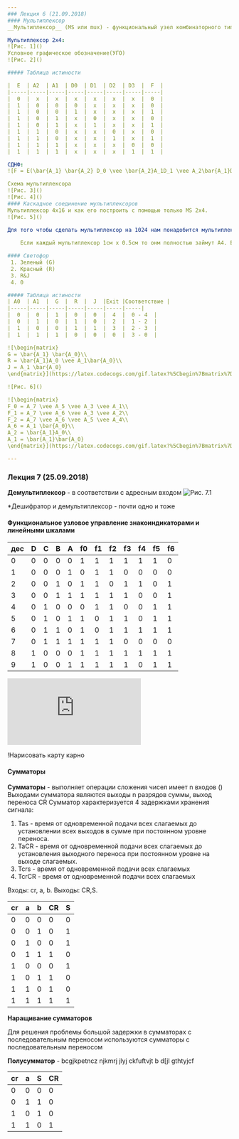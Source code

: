 ```yaml
---
### Лекция 6 (21.09.2018)
#### Мультиплексор
__Мультиплексор__ (MS или mux) - функциональный узел комбинаторного типа осуществляющий подключение(коммутацию) одного из нескольких входов данных к выходу в соответствии с адресным входом. 

Мультиплексор 2х4: 
![Рис. 1]()
Условное графическое обозначение(УГО)
![Рис. 2]()

##### Таблица истиности

|  E  | A2  | A1  | D0  | D1  | D2  | D3  |  F  |
|-----|-----|-----|-----|-----|-----|-----|-----|
|  0  |  x  |  x  |  x  |  x  |  x  |  x  |  0  |
|  1  |  0  |  0  |  0  |  x  |  x  |  x  |  0  |
|  1  |  0  |  0  |  1  |  x  |  x  |  x  |  1  |
|  1  |  0  |  1  |  x  |  0  |  x  |  x  |  0  |
|  1  |  0  |  1  |  x  |  1  |  x  |  x  |  1  |
|  1  |  1  |  0  |  x  |  x  |  0  |  x  |  0  |
|  1  |  1  |  0  |  x  |  x  |  1  |  x  |  1  |
|  1  |  1  |  1  |  x  |  x  |  x  |  0  |  0  |
|  1  |  1  |  1  |  x  |  x  |  x  |  1  |  1  |

СДНФ:
![F = E(\bar{A_1} \bar{A_2} D_0 \vee \bar{A_2}A_1D_1 \vee A_2\bar{A_1}D_2 \vee A_1A_2D_3 )](https://latex.codecogs.com/gif.latex?F%20%3D%20E%28%5Cbar%7BA_1%7D%20%5Cbar%7BA_2%7D%20D_0%20%5Cvee%20%5Cbar%7BA_2%7DA_1D_1%20%5Cvee%20A_2%5Cbar%7BA_1%7DD_2%20%5Cvee%20A_1A_2D_3%20%29)

Схема мультиплексора
![Рис. 3]()
![Рис. 4]()
#### Каскадное соединение мультиплексоров
Мультиплексор 4х16 и как его построить с помощью только MS 2х4. 
![Рис. 5]()

Для того чтобы сделать мультиплексор на 1024 нам понадобится мультиплексоров 2х4: в 1-ой линии 256, во 2-ой 64, в 3-ей 16, в 4-ой 4, в 5-ой 1. В сумме получается 341 мультиплексор 2х4.
 
	Если каждый мультиплексор 1см х 0.5см то онм полностью займут А4. Если эту схему паять, то уйдет 15 часов непрерывной пайки при средней скорости 3 пайки в минуту. Если допустить что каждый мультиплексор потребляет 0.2V и 0.01А, то в сумме получим 60V и 6A - можно кофе подогреть!

#### Светофор
 1. Зеленый (G)
 2. Красный (R)
 3. R&J 
 4. 0

##### Таблица истиности 
| A0  | A1  |  G  |  R  |  J  |Exit |Соответствие |
|-----|-----|-----|-----|-----|-----|-----|
|  0  |  0  |  1  |  0  |  0  |  4  |  0 - 4  |
|  0  |  1  |  0  |  1  |  0  |  2  |  1 - 2  |
|  1  |  0  |  0  |  1  |  1  |  3  |  2 - 3  |
|  1  |  1  |  1  |  0  |  0  |  0  |  3 - 0  |

![\begin{matrix}
G = \bar{A_1} \bar{A_0}\\ 
R = \bar{A_1}A_0 \vee A_1\bar{A_0}\\ 
J = A_1 \bar{A_0}
\end{matrix}](https://latex.codecogs.com/gif.latex?%5Cbegin%7Bmatrix%7D%20G%20%3D%20%5Cbar%7BA_1%7D%20%5Cbar%7BA_0%7D%5C%5C%20R%20%3D%20%5Cbar%7BA_1%7DA_0%20%5Cvee%20A_1%5Cbar%7BA_0%7D%5C%5C%20J%20%3D%20A_1%20%5Cbar%7BA_0%7D%20%5Cend%7Bmatrix%7D)

![Рис. 6]()

![\begin{matrix}
F_0 = A_7 \vee A_5 \vee A_3 \vee A_1\\
F_1 = A_7 \vee A_6 \vee A_3 \vee A_2\\
F_2 = A_7 \vee A_6 \vee A_5 \vee A_4\\
A_6 = A_1 \bar{A_0}\\
A_2 = \bar{A_1}A_0\\
A_1 = \bar{A_1}\bar{A_0}
\end{matrix}](https://latex.codecogs.com/gif.latex?%5Cbegin%7Bmatrix%7D%20F_0%20%3D%20A_7%20%5Cvee%20A_5%20%5Cvee%20A_3%20%5Cvee%20A_1%5C%5C%20F_1%20%3D%20A_7%20%5Cvee%20A_6%20%5Cvee%20A_3%20%5Cvee%20A_2%5C%5C%20F_2%20%3D%20A_7%20%5Cvee%20A_6%20%5Cvee%20A_5%20%5Cvee%20A_4%5C%5C%20A_6%20%3D%20A_1%20%5Cbar%7BA_0%7D%5C%5C%20A_2%20%3D%20%5Cbar%7BA_1%7DA_0%5C%5C%20A_1%20%3D%20%5Cbar%7BA_1%7D%5Cbar%7BA_0%7D%20%5Cend%7Bmatrix%7D)

---
```

### Лекция 7 (25.09.2018)
__Демультиплексор__ - в соответствии с адресным входом
![Рис. 7.1]()

*Дешифратор и демультиплексор - почти одно и тоже 

#### Функциональное узловое управление знакоиндикаторами и линейными шкалами

|дес| D | C | B | A | f0 | f1 | f2 | f3 | f4 | f5 | f6 |
|---|---|---|---|---|----|----|----|----|----|----|----|
| 0 | 0 | 0 | 0 | 0 |  1 | 1  | 1  | 1  | 1  |  1 | 0  |
| 1 | 0 | 0 | 0 | 1 |  0 | 1  | 1  | 0  | 0  |  0 | 0  |
| 2 | 0 | 0 | 1 | 0 |  1 | 1  | 0  | 1  | 1  |  0 | 1  |
| 3 | 0 | 0 | 1 | 1 |  1 | 1  | 1  | 1  | 0  |  0 | 1  |
| 4 | 0 | 1 | 0 | 0 |  0 | 1  | 1  | 0  | 0  |  1 | 1  |
| 5 | 0 | 1 | 0 | 1 |  1 | 0  | 1  | 1  | 0  |  1 | 1  |
| 6 | 0 | 1 | 1 | 0 |  1 | 0  | 1  | 1  | 1  |  1 | 1  |
| 7 | 0 | 1 | 1 | 1 |  1 | 1  | 1  | 0  | 0  |  0 | 0  |
| 8 | 1 | 0 | 0 | 0 |  1 | 1  |  1 | 1  | 1  |  1 | 1  |
| 9 | 1 | 0 | 0 | 1 |  1 | 1  |  1 | 1  | 0  |  1 | 1  |

![F_0 = \bar{D} \bar{B}  \bar{C} \bar{A} \vee \bar{D} B  \bar{C} \bar{A} \vee \bar{D} B  \bar{C} A \vee \bar{D} \bar{B}  C A \vee\bar{D} CBA \vee D \bar{B}  \bar{C} \bar{A} \vee  \bar{D} \bar{B}  \bar{C} A](https://latex.codecogs.com/gif.latex?F_0%20%3D%20%5Cbar%7BD%7D%20%5Cbar%7BB%7D%20%5Cbar%7BC%7D%20%5Cbar%7BA%7D%20%5Cvee%20%5Cbar%7BD%7D%20B%20%5Cbar%7BC%7D%20%5Cbar%7BA%7D%20%5Cvee%20%5Cbar%7BD%7D%20B%20%5Cbar%7BC%7D%20A%20%5Cvee%20%5Cbar%7BD%7D%20%5Cbar%7BB%7D%20C%20A%20%5Cvee%5Cbar%7BD%7D%20CBA%20%5Cvee%20D%20%5Cbar%7BB%7D%20%5Cbar%7BC%7D%20%5Cbar%7BA%7D%20%5Cvee%20%5Cbar%7BD%7D%20%5Cbar%7BB%7D%20%5Cbar%7BC%7D%20A)

!Нарисовать карту карно

#### Сумматоры
__Сумматоры__ - выполняет операции сложения чисел имеет n входов ()
Выходами сумматора являются выходы n разрядов суммы, выход переноса CR
Сумматор характеризуется 4 задержками хранения сигнала: 
 
 1. Tas - время от одновременной подачи всех слагаемых до установлении всех выходов в сумме при постоянном уровне переноса. 
 2.  TaCR - время от одновременной подачи всех слагаемых до установления выходного переноса при постоянном уровне на выходе слагаемых. 
 3. Tcrs - время от одновременной подачи всех слагаемых
 4. TcrCR - время от одновременной подачи всех слагаемых
 
Входы: cr, a, b. Выходы: CR,S. 

| cr| a | b | CR| S |
|---|---|---|---|---|
| 0 | 0 | 0 | 0 | 0 |
| 0 | 0 | 1 | 0 | 1 |
| 0 | 1 | 0 | 0 | 1 |
| 0 | 1 | 1 | 1 | 0 |
| 1 | 0 | 0 | 0 | 1 |
| 1 | 0 | 1 | 1 | 0 |
| 1 | 1 | 0 | 1 | 0 |
| 1 | 1 | 1 | 1 | 1 |



__Наращивание сумматоров__
 
 
Для решения проблемы большой задержки в сумматорах с последовательным переносом используются сумматоры с последовательным переносом
 
__Полусумматор__ - bcgjkpetncz njkmrj jlyj ckfuftvjt b d[jl gthtyjcf

|cr | a | S |CR |
|---|---|---|---|
| 0 | 0 | 0 | 0 |
| 0 | 1 | 1 | 0 |
| 1 | 0 | 1 | 0 |
| 1 | 1 | 0 | 1 |